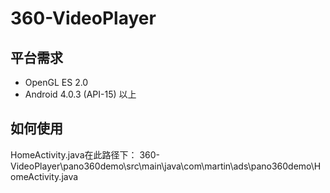 # 360-VideoPlayer

## 平台需求
* OpenGL ES 2.0 
* Android 4.0.3 (API-15) 以上

## 如何使用
HomeActivity.java在此路径下：
360-VideoPlayer\pano360demo\src\main\java\com\martin\ads\pano360demo\HomeActivity.java

